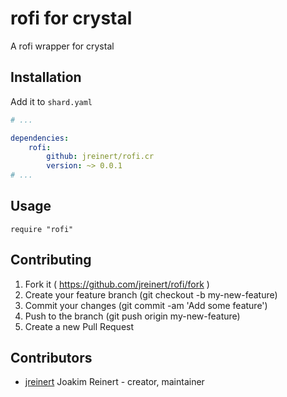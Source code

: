 # rofi for crystal

A rofi wrapper for crystal

## Installation

Add it to `shard.yaml`

```yaml
# ...

dependencies:
	rofi:
		github: jreinert/rofi.cr
		version: ~> 0.0.1
# ...
```

## Usage

```crystal
require "rofi"
```

## Contributing

1. Fork it ( https://github.com/jreinert/rofi/fork )
2. Create your feature branch (git checkout -b my-new-feature)
3. Commit your changes (git commit -am 'Add some feature')
4. Push to the branch (git push origin my-new-feature)
5. Create a new Pull Request

## Contributors

- [jreinert](https://github.com/jreinert) Joakim Reinert - creator, maintainer
